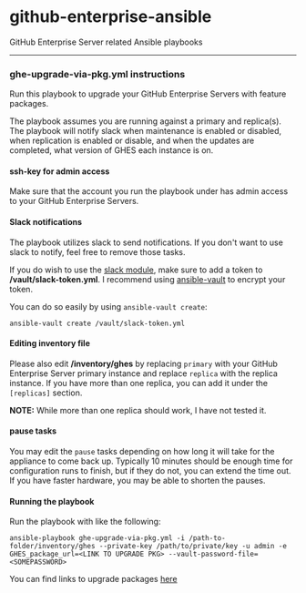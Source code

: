 # github-enterprise-ansible
GitHub Enterprise Server related Ansible playbooks

---
### ghe-upgrade-via-pkg.yml instructions

Run this playbook to upgrade your GitHub Enterprise Servers with feature packages.

The playbook assumes you are running against a primary and replica(s). The playbook will notify slack when maintenance is enabled or disabled, when replication is enabled or disable, and when the updates are completed, what version of GHES each instance is on. 

#### ssh-key for admin access

Make sure that the account you run the playbook under has admin access to your GitHub Enterprise Servers. 

#### Slack notifications
The playbook utilizes slack to send notifications. If you don't want to use slack to notify, feel free to remove those tasks. 

If you do wish to use the [slack module](https://docs.ansible.com/ansible/latest/modules/slack_module.html), make sure to add a token to **/vault/slack-token.yml**. I recommend using [ansible-vault](https://docs.ansible.com/ansible/latest/user_guide/vault.html?highlight=ansible%20vault) to encrypt your token. 

You can do so easily by using `ansible-vault create`:

```
ansible-vault create /vault/slack-token.yml
```

#### Editing inventory file

Please also edit **/inventory/ghes** by replacing `primary` with your GitHub Enterprise Server primary instance and replace `replica` with the replica instance. If you have more than one replica, you can add it under the `[replicas]` section. 

**NOTE:** While more than one replica should work, I have not tested it.

#### pause tasks

You may edit the `pause` tasks depending on how long it will take for the appliance to come back up. Typically 10 minutes should be enough time for configuration runs to finish, but if they do not, you can extend the time out. If you have faster hardware, you may be able to shorten the pauses.

#### Running the playbook

Run the playbook with like the following:

```
ansible-playbook ghe-upgrade-via-pkg.yml -i /path-to-folder/inventory/ghes --private-key /path/to/private/key -u admin -e GHES_package_url=<LINK TO UPGRADE PKG> --vault-password-file=<SOMEPASSWORD> 
```

You can find links to upgrade packages [here](https://enterprise.github.com/releases)





